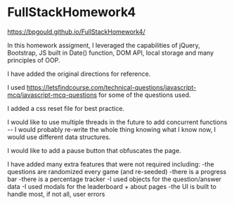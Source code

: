 # FullStackHomework4
https://bpgould.github.io/FullStackHomework4/

In this homework assigment, I leveraged the capabilities of jQuery, Bootstrap, JS built in Date() function, DOM API, local storage
and many principles of OOP.

I have added the original directions for reference.

I used https://letsfindcourse.com/technical-questions/javascript-mcq/javascript-mcq-questions for some of the questions used.

I added a css reset file for best practice.

I would like to use multiple threads in the future to add concurrent functions -- I would probably re-write the whole thing
knowing what I know now, I would use different data structures.

I would like to add a pause button that obfuscates the page.

I have added many extra features that were not required including: 
-the questions are randomized every game (and re-seeded)
-there is a progress bar
-there is a percentage tracker 
-I used objects for the question/answer data
-I used modals for the leaderboard + about pages 
-the UI is built to handle most, if not all, user errors
